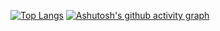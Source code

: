 [![Top Langs](https://github-readme-stats.vercel.app/api/top-langs/?username=BigLad23&hide=Shaderlab,HLSL,Hack&langs_count=8&layout=compact&hide_border=1&theme=dark&bg_color=0d1117)](https://github.com/anuraghazra/github-readme-stats)
[![Ashutosh's github activity graph](https://github-readme-activity-graph.cyclic.app/graph?username=BigLad23&theme=xcode)](https://github.com/ashutosh00710/github-readme-activity-graph)
